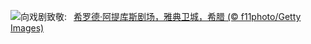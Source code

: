 ![](https://www.bing.com/th?id=OHR.OdeonAthens_ZH-CN6085881625_UHD.jpg&w=1000)向戏剧致敬:&nbsp;&ensp;[希罗德·阿提库斯剧场，雅典卫城，希腊 (© f11photo/Getty Images)](https://www.bing.com/th?id=OHR.OdeonAthens_ZH-CN6085881625_UHD.jpg)
<br><br/>
